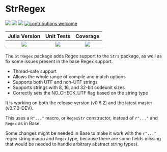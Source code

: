 # StrRegex

[pkg-url]: https://github.com/JuliaString/StrRegex.jl.git

[julia-url]:    https://github.com/JuliaLang/Julia
[julia-release]:https://img.shields.io/github/release/JuliaLang/julia.svg

[release]:      https://img.shields.io/github/release/JuliaString/StrRegex.jl.svg
[release-date]: https://img.shields.io/github/release-date/JuliaString/StrRegex.jl.svg

[license-img]:  http://img.shields.io/badge/license-MIT-brightgreen.svg?style=flat
[license-url]:  LICENSE.md

[gitter-img]:   https://badges.gitter.im/Join%20Chat.svg
[gitter-url]:   https://gitter.im/JuliaString/Lobby?utm_source=badge&utm_medium=badge&utm_campaign=pr-badge

[checks]:       https://img.shields.io/github/checks-status/JuliaString/StrRegex.jl/master

[codecov-url]:  https://codecov.io/gh/JuliaString/StrRegex.jl
[codecov-img]:  https://codecov.io/gh/JuliaString/StrRegex.jl/branch/master/graph/badge.svg

[contrib]:    https://img.shields.io/badge/contributions-welcome-brightgreen.svg?style=flat

[![][release]][pkg-url] [![][release-date]][pkg-url] [![][license-img]][license-url] [![contributions welcome][contrib]](https://github.com/JuliaString/StrRegex.jl/issues)

| **Julia Version** | **Unit Tests** | **Coverage** |
|:------------------:|:------------------:|:---------------------:|
| [![][julia-release]][julia-url] | [![][checks]][pkg-url] | [![][codecov-img]][codecov-url]

The `StrRegex` package adds Regex support to the `Strs` package, as well as fix some issues present in the base Regex support.

* Thread-safe support
* Allows the whole range of compile and match options
* Supports both UTF and non-UTF strings
* Supports strings with 8, 16, and 32-bit codeunit sizes
* Correctly sets the NO_CHECK_UTF flag based on the string type

It is working on both the release version (v0.6.2) and the latest master (v0.7.0-DEV).

This uses a `R"..."` macro, or `RegexStr` constructor, instead of `r"..."` and `Regex` as in Base.

Some changes might be needed in Base to make it work with the `r"..."` regex string macro and `Regex` type, because there are some fields missing that would be needed to handle arbitrary abstract string types).
